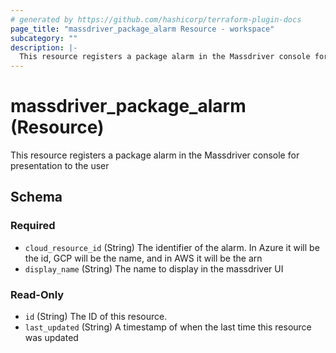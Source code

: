 ```yaml
---
# generated by https://github.com/hashicorp/terraform-plugin-docs
page_title: "massdriver_package_alarm Resource - workspace"
subcategory: ""
description: |-
  This resource registers a package alarm in the Massdriver console for presentation to the user
---
```


# massdriver_package_alarm (Resource)

This resource registers a package alarm in the Massdriver console for presentation to the user



<!-- schema generated by tfplugindocs -->
## Schema

### Required

- `cloud_resource_id` (String) The identifier of the alarm. In Azure it will be the id, GCP will be the name, and in AWS it will be the arn
- `display_name` (String) The name to display in the massdriver UI

### Read-Only

- `id` (String) The ID of this resource.
- `last_updated` (String) A timestamp of when the last time this resource was updated


